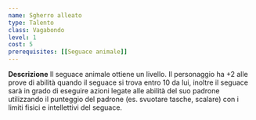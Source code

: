 ```yaml
---
name: Sgherro alleato
type: Talento
class: Vagabondo
level: 1
cost: 5
prerequisites: [[Seguace animale]]
---
```


**Descrizione**
Il seguace animale ottiene un livello. Il personaggio ha +2 alle prove di
abilità quando il seguace si trova entro 10 da lui, inoltre il seguace sarà in
grado di eseguire azioni legate alle abilità del suo padrone utilizzando il
punteggio del padrone (es. svuotare tasche, scalare) con i limiti fisici e
intellettivi del seguace.